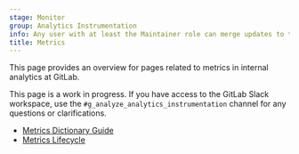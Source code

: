 ```yaml
---
stage: Monitor
group: Analytics Instrumentation
info: Any user with at least the Maintainer role can merge updates to this content. For details, see https://docs.gitlab.com/ee/development/development_processes.html#development-guidelines-review.
title: Metrics
---
```


This page provides an overview for pages related to metrics in internal analytics at GitLab.

This page is a work in progress. If you have access to the GitLab Slack workspace, use the
`#g_analyze_analytics_instrumentation` channel for any questions or clarifications.

- [Metrics Dictionary Guide](metrics_dictionary.md)
- [Metrics Lifecycle](metrics_lifecycle.md)
